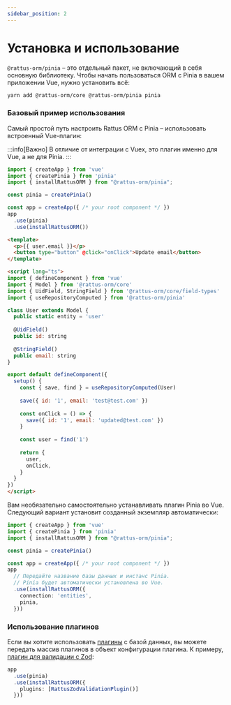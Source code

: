 ```yaml
---
sidebar_position: 2
---
```


# Установка и использование

`@rattus-orm/pinia` – это отдельный пакет, не включающий в себя основную библиотеку. Чтобы начать
пользоваться ORM с Pinia в вашем приложении Vue, нужно установить всё:
```bash
yarn add @rattus-orm/core @rattus-orm/pinia pinia
```

### Базовый пример использования
Самый простой путь настроить Rattus ORM с Pinia – использовать встроенный Vue-плагин:

:::info[Важно]
В отличие от интеграции с Vuex, это плагин именно для Vue, а не для Pinia. 
:::

```typescript title="main.ts"
import { createApp } from 'vue'
import { createPinia } from 'pinia'
import { installRattusORM } from "@rattus-orm/pinia";

const pinia = createPinia()

const app = createApp({ /* your root component */ })
app
  .use(pinia)
  .use(installRattusORM())
```

```html title="App.vue"
<template>
  <p>{{ user.email }}</p>
  <button type="button" @click="onClick">Update email</button>
</template>

<script lang="ts">
import { defineComponent } from 'vue'
import { Model } from '@rattus-orm/core'
import { UidField, StringField } from '@rattus-orm/core/field-types'
import { useRepositoryComputed } from '@rattus-orm/pinia'

class User extends Model {
  public static entity = 'user'
  
  @UidField()
  public id: string
  
  @StringField()
  public email: string
}

export default defineComponent({
  setup() {
    const { save, find } = useRepositoryComputed(User)
    
    save({ id: '1', email: 'test@test.com' })
    
    const onClick = () => {
      save({ id: '1', email: 'updated@test.com' })
    }
    
    const user = find('1')
    
    return {
      user,
      onClick,
    }
  }
})
</script>
``` 

Вам необязательно самостоятельно устанавливать плагин
Pinia во Vue. Следующий вариант установит созданный 
экземпляр автоматически:
```typescript title="main.ts - передача Pinia в rattusOrmPiniaVuePlugin"
import { createApp } from 'vue'
import { createPinia } from 'pinia'
import { installRattusORM } from "@rattus-orm/pinia";

const pinia = createPinia()

const app = createApp({ /* your root component */ })
app
  // Передайте название базы данных и инстанс Pinia.
  // Pinia будет автоматически установлена во Vue.
  .use(installRattusORM({
    connection: 'entities',
    pinia,
  }))
```

### Использование плагинов

Если вы хотите использовать [плагины](/docs/docs-core/plugins) с базой
данных, вы можете передать массив плагинов в объект конфигурации плагина. К примеру, [плагин для валидации с Zod](/docs/category/zod-validate):
```typescript
app
  .use(pinia)
  .use(installRattusORM({
    plugins: [RattusZodValidationPlugin()]
  }))
```
